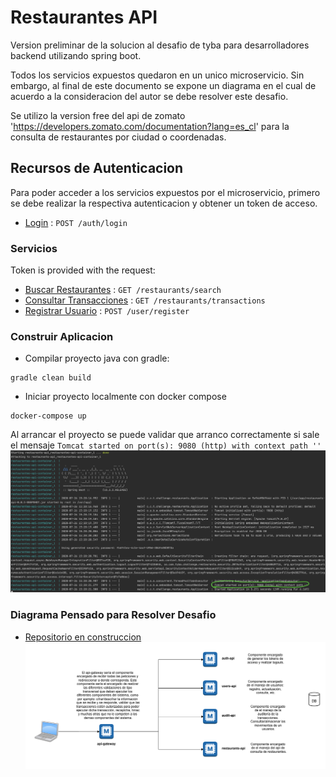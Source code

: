 # Restaurantes API

Version preliminar de la solucion al desafio de tyba para desarrolladores backend utilizando spring boot.

Todos los servicios expuestos quedaron en un unico microservicio. Sin embargo, al final de este documento se expone un diagrama en el cual de acuerdo a la consideracion del autor se debe resolver este desafio.

Se utilizo la version free del api de zomato 'https://developers.zomato.com/documentation?lang=es_cl' para la consulta de restaurantes por ciudad o coordenadas.

## Recursos de Autenticacion 

Para poder acceder a los servicios expuestos por el microservicio, primero se debe realizar la respectiva autenticacion y obtener un token de acceso. 

* [Login](docs/login.md) : `POST /auth/login`

### Servicios

Token is provided with the request:

* [Buscar Restaurantes](docs/restaurants.md) : `GET /restaurants/search`
* [Consultar Transacciones](docs/transactions.md) : `GET /restaurants/transactions`
* [Registrar Usuario](docs/register-user.md) : `POST /user/register`

### Construir Aplicacion

* Compilar proyecto java con gradle:
```
gradle clean build
```
* Iniciar proyecto localmente con docker compose
```
docker-compose up
```
Al arrancar el proyecto se puede validar que arranco correctamente si sale el mensaje `Tomcat started on port(s): 9080 (http) with context path ''`
![alt text](docs/images/docker-compose-start.png "Logo Title Text 1")

### Diagrama Pensado para Resolver Desafio
 
* [Repositorio en construccion](https://github.com/ronaltrianat/tyba-challenge)
![alt text](docs/images/diagrama-tyba.png "Logo Title Text 1")
